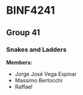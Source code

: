 
# BINF4241
## Group 41
### Snakes and Ladders
**Members:**
*  Jorge José Vega Espinar
*  Massimo Bertocchi
*  Raffael
